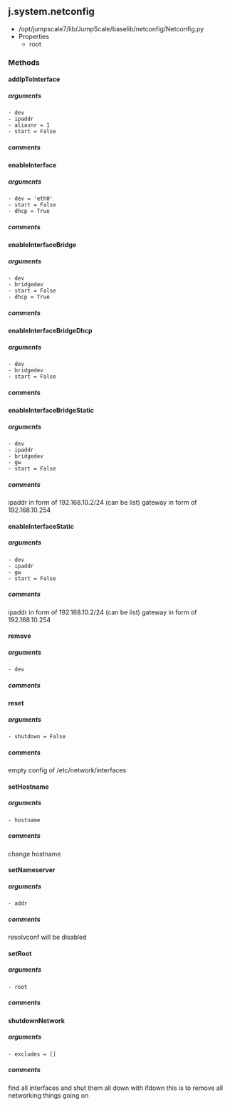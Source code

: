## j.system.netconfig

- /opt/jumpscale7/lib/JumpScale/baselib/netconfig/Netconfig.py
- Properties
    - root

### Methods

    

#### addIpToInterface 
##### arguments

    - dev
    - ipaddr
    - aliasnr = 1
    - start = False

##### comments

#### enableInterface 
##### arguments

    - dev = 'eth0'
    - start = False
    - dhcp = True

##### comments

#### enableInterfaceBridge 
##### arguments

    - dev
    - bridgedev
    - start = False
    - dhcp = True

##### comments

#### enableInterfaceBridgeDhcp 
##### arguments

    - dev
    - bridgedev
    - start = False

##### comments

#### enableInterfaceBridgeStatic 
##### arguments

    - dev
    - ipaddr
    - bridgedev
    - gw
    - start = False

##### comments

ipaddr in form of 192.168.10.2/24 (can be list)
gateway in form of 192.168.10.254

#### enableInterfaceStatic 
##### arguments

    - dev
    - ipaddr
    - gw
    - start = False

##### comments

ipaddr in form of 192.168.10.2/24 (can be list)
gateway in form of 192.168.10.254

#### remove 
##### arguments

    - dev

##### comments

#### reset 
##### arguments

    - shutdown = False

##### comments

empty config of /etc/network/interfaces

#### setHostname 
##### arguments

    - hostname

##### comments

change hostname

#### setNameserver 
##### arguments

    - addr

##### comments

resolvconf will be disabled

#### setRoot 
##### arguments

    - root

##### comments

#### shutdownNetwork 
##### arguments

    - excludes = []

##### comments

find all interfaces and shut them all down with ifdown
this is to remove all networking things going on

